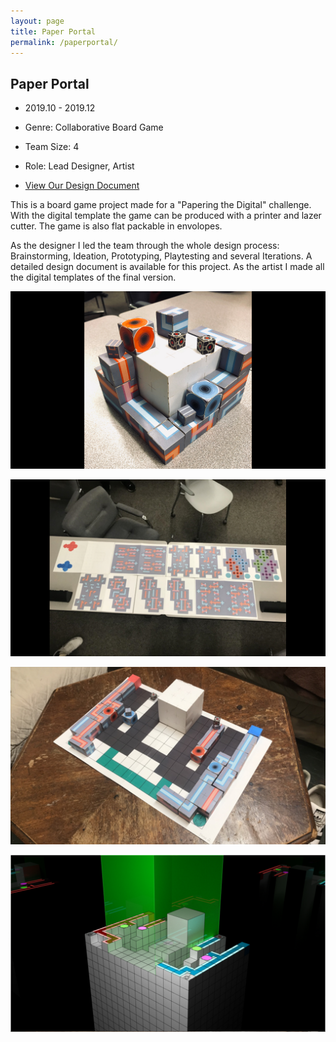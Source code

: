```yaml
---
layout: page
title: Paper Portal
permalink: /paperportal/
---
```


## Paper Portal

 - 2019.10 - 2019.12

 - Genre: Collaborative Board Game

 - Team Size: 4

 - Role: Lead Designer, Artist

 - [View Our Design Document](https://www.dropbox.com/s/8zszixmjl11b2n2/PaperPortalDesignDocument.docx?dl=0)

This is a board game project made for a "Papering the Digital" challenge. With the digital template the game can be produced with a printer and lazer cutter. The game is also flat packable in envolopes.

As the designer I led the team through the whole design process: Brainstorming, Ideation, Prototyping, Playtesting and several Iterations. A detailed design document is available for this project. As the artist I made all the digital templates of the final version.

![](./img/PP.jpg)

![](./img/PP2.png)

![](./img/PP3.png)

![](./img/PP4.png)